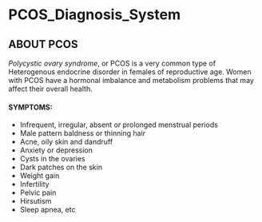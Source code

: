 # PCOS_Diagnosis_System
## ABOUT PCOS
*Polycystic ovary syndrome*, or PCOS is a very common type of Heterogenous endocrine disorder in females of reproductive age. Women with PCOS have a hormonal imbalance and metabolism problems that may affect their overall health.
#### SYMPTOMS:
* Infrequent, irregular, absent or prolonged menstrual periods
* Male pattern baldness or thinning hair
* Acne, oily skin and dandruff
* Anxiety or depression
* Cysts in the ovaries
* Dark patches on the skin
* Weight gain 
* Infertility
* Pelvic pain
* Hirsutism
* Sleep apnea, etc

